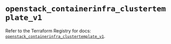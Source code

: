 # `openstack_containerinfra_clustertemplate_v1`

Refer to the Terraform Registry for docs: [`openstack_containerinfra_clustertemplate_v1`](https://registry.terraform.io/providers/terraform-provider-openstack/openstack/1.54.1/docs/resources/containerinfra_clustertemplate_v1).
